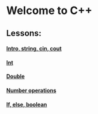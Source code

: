 # Welcome to C++
## Lessons:
#### [Intro, string, cin, cout](http://cpp.sh/9yfrr)
#### [Int](http://cpp.sh/72i6c)
#### [Double](http://cpp.sh/3dc7h)
#### [Number operations](http://cpp.sh/9oqjl)
#### [If, else, boolean](http://cpp.sh/5utn6)

